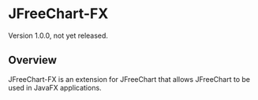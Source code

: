 JFreeChart-FX
=============

Version 1.0.0, not yet released.

Overview
--------
JFreeChart-FX is an extension for JFreeChart that allows JFreeChart to be
used in JavaFX applications.